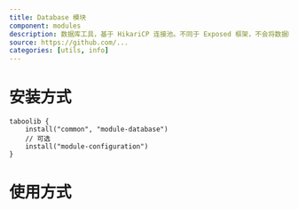 ```yaml
---
title: Database 模块
component: modules
description: 数据库工具，基于 HikariCP 连接池。不同于 Exposed 框架，不会将数据映射到对象。
source: https://github.com/...
categories: [utils, info]
---
```


# 安装方式

```
taboolib {
    install("common", "module-database")
    // 可选
    install("module-configuration")
}
```

# 使用方式
